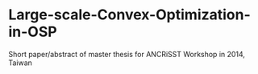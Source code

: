 # Large-scale-Convex-Optimization-in-OSP


Short paper/abstract of master thesis for ANCRiSST Workshop in 2014, Taiwan
